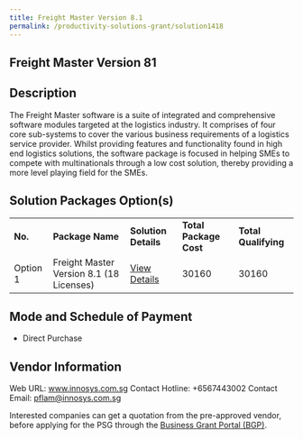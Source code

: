 ```yaml
---
title: Freight Master Version 8.1
permalink: /productivity-solutions-grant/solution1418
---
```


## Freight Master Version 81

## Description

The Freight Master software is a suite of integrated and comprehensive software modules targeted at the logistics industry. It comprises of four core sub-systems to cover the various business requirements of a logistics service provider. Whilst providing features and functionality found in high end logistics solutions, the software package is focused in helping SMEs to compete with multinationals through a low cost solution, thereby providing a more level playing field for the SMEs.

## Solution Packages Option(s)

<table>
<tr>
<td><b>No.</b></td>
<td><b>Package Name</b></td>
<td><b>Solution Details</b></td>
<td><b>Total Package Cost</b></td>
<td><b>Total Qualifying</b></td>
</tr>
<tr>
<td>Option 1</td>
<td>Freight Master Version 8.1 (18 Licenses)</td>
<td><a href='https://www.gobusiness.gov.sg/images/psg/Desensitised_Innosys_20200256_Annex_3_Part_4.pdf'>View Details</a></td>
<td>30160</td>
<td>30160</td>
</tr>
</table>

## Mode and Schedule of Payment

 - Direct Purchase

## Vendor Information

 Web URL: www.innosys.com.sg 
Contact Hotline: +6567443002 
Contact Email: pflam@innosys.com.sg 


Interested companies can get a quotation from the pre-approved vendor, before applying for the PSG through the <a href='https://www.businessgrants.gov.sg/'>Business Grant Portal (BGP)</a>.
